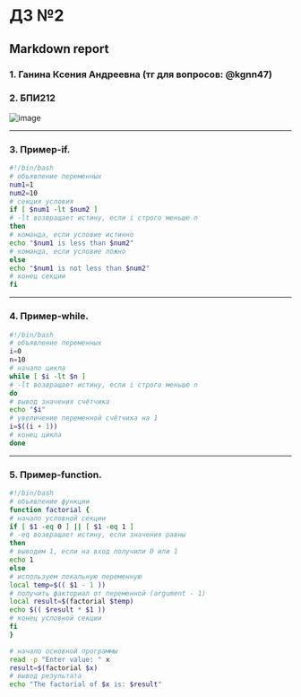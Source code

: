 #  ДЗ №2 #
## Markdown report <br> ##

### 1. Ганина Ксения Андреевна (тг для вопросов: @kgnn47) <br> ###
### 2. БПИ212 <br> ###

![image](https://user-images.githubusercontent.com/114473740/215325864-8aafd28d-9ce1-4ccb-8e33-45319a293596.png)
________________________

### 3. Пример-if. <br> ###

```bash
#!/bin/bash
# объявление переменных 
num1=1
num2=10
# секция условия
if [ $num1 -lt $num2 ]
# -lt возвращает истину, если i строго меньше n
then
# команда, если условие истинно
echo "$num1 is less than $num2"
# команда, если условие ложно
else
echo "$num1 is not less than $num2"
# конец секции
fi
```
________________________

### 4. Пример-while. <br> ###

```bash
#!/bin/bash
# объявление переменных
i=0
n=10
# начало цикла
while [ $i -lt $n ]
# -lt возвращает истину, если i строго меньше n
do
# вывод значения счётчика 
echo "$i"
# увеличение переменной счётчика на 1
i=$((i + 1))
# конец цикла
done
```
________________________

### 5. Пример-function. <br> ###

```bash
#!/bin/bash
# объявление функции
function factorial {
# начало условной секции
if [ $1 -eq 0 ] || [ $1 -eq 1 ]
# -eq возвращает истину, если значения равны
then
# выводим 1, если на вход получили 0 или 1
echo 1
else
# используем локальную переменную
local temp=$(( $1 - 1 ))
# получить факториал от переменной (argument - 1)
local result=$(factorial $temp)
echo $(( $result * $1 ))
# конец условной секции
fi
}

# начало основной программы
read -p "Enter value: " x
result=$(factorial $x)
# вывод результата
echo "The factorial of $x is: $result"
```

